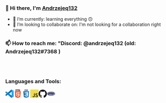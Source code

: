 ### 👋 Hi there, I'm [Andrzejeq132][website]

- 🌱 I’m currently: learning everything 🙃
- 💞️ I’m looking to collaborate on: I'm not looking for a collaboration right now
 <h3>📫 How to reach me: "Discord: @andrzejeq132  (old: Andrzejeq132#7368 )</h3>

<br /> <br />

### Languages and Tools:

[<img align="left" alt="Visual Studio Code" width="26px" src="https://raw.githubusercontent.com/github/explore/80688e429a7d4ef2fca1e82350fe8e3517d3494d/topics/visual-studio-code/visual-studio-code.png" />][visual]
[<img align="left" alt="HTML5" width="26px" src="https://raw.githubusercontent.com/github/explore/80688e429a7d4ef2fca1e82350fe8e3517d3494d/topics/html/html.png" />][HTML5]
[<img align="left" alt="HTML5" width="26px" src="https://raw.githubusercontent.com/github/explore/80688e429a7d4ef2fca1e82350fe8e3517d3494d/topics/css/css.png" />][CSS]
[<img align="left" alt="JavaScript" width="26px" src="https://raw.githubusercontent.com/github/explore/80688e429a7d4ef2fca1e82350fe8e3517d3494d/topics/javascript/javascript.png" />][JS]
[<img align="left" alt="GitHub" width="26px" src="https://raw.githubusercontent.com/github/explore/78df643247d429f6cc873026c0622819ad797942/topics/github/github.png" />][github]
[<img align="left" alt="php" width="26px" src="https://raw.githubusercontent.com/github/explore/80688e429a7d4ef2fca1e82350fe8e3517d3494d/topics/php/php.png" />][php]



[website]: https://github.com/Andrzejeq132
[visual]: https://code.visualstudio.com
[HTML5]: https://pl.wikipedia.org/wiki/HTML5
[CSS]: https://pl.wikipedia.org/wiki/HTML5](https://developer.mozilla.org/en-US/docs/Web/CSS?retiredLocale=pl)
[JS]: https://pl.wikipedia.org/wiki/JavaScript
[php]: https://pl.wikipedia.org/wiki/PHP
[github]: https://github.com
